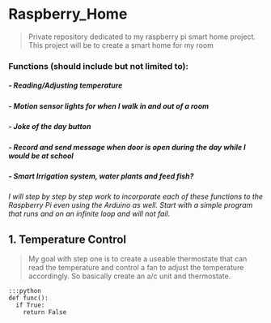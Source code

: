# Raspberry_Home
> Private repository dedicated to my raspberry pi smart home project. 
> This project will be to create a smart home for my room

### Functions (should include but not limited to):
  ##### - Reading/Adjusting temperature
  ##### - Motion sensor lights for when I walk in and out of a room
  ##### - Joke of the day button
  ##### - Record and send message when door is open during the day while I would be at school
  ##### - Smart Irrigation system, water plants and feed fish?

*I will step by step by step work to incorporate each of these functions to the Raspberry Pi
even using the Arduino as well. Start with a simple program that runs and on an infinite
loop and will not fail.*

## 1. Temperature Control
> My goal with step one is to create a useable thermostate that can read the temperature and control a fan 
> to adjust the temperature accordingly. So basically create an a/c unit and thermostate. 

    :::python
    def func():
      if True:
        return False

